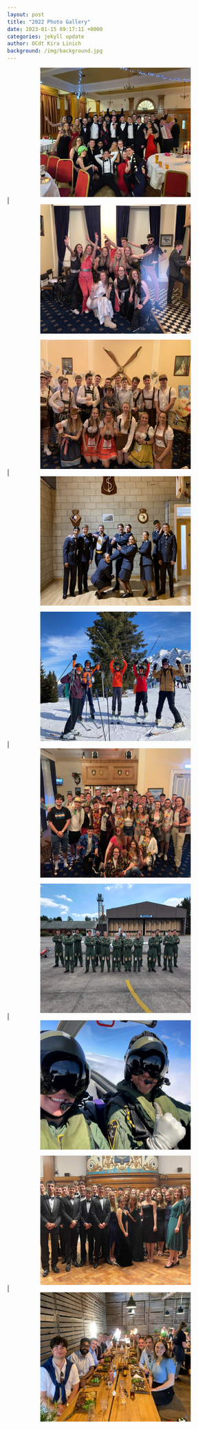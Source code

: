 ```yaml
---
layout: post
title: "2022 Photo Gallery"
date: 2023-01-15 09:17:11 +0000
categories: jekyll update
author: OCdt Kira Linich
background: /img/background.jpg
---
```


<img src="/img/burns2022.jpg"  style="display: block; margin-left: auto; margin-right: auto;  width: 350px; height:300px"> | <img src="/img/disco.jpeg"  style="display: block; margin-left: auto; margin-right: auto;  width: 350px; height:300px">

<img src="/img/ugtoberfest.jpeg"  style="display: block; margin-left: auto; margin-right: auto;  width: 350px; height:300px"> | <img src="/img/mec.jpeg"  style="display: block; margin-left: auto; margin-right: auto;  width: 350px; height:300px">

<img src="/img/skiing.jpg"  style="display: block; margin-left: auto; margin-right: auto;  width: 350px; height:300px"> | <img src="/img/tropical.jpg"  style="display: block; margin-left: auto; margin-right: auto;  width: 350px; height:300px">

<img src="/img/flying.jpg"  style="display: block; margin-left: auto; margin-right: auto;  width: 350px; height:300px"> | <img src="/img/flying2.jpeg"  style="display: block; margin-left: auto; margin-right: auto;  width: 350px; height:300px">

<img src="/img/burns2023.jpg"  style="display: block; margin-left: auto; margin-right: auto;  width: 350px; height:300px"> | <img src="/img/Flying Camp.jpg"  style="display: block; margin-left: auto; margin-right: auto;  width: 350px; height:300px">
